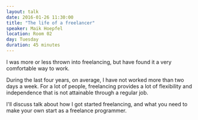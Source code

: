 ```yaml
---
layout: talk
date: 2016-01-26 11:30:00
title: "The life of a freelancer"
speaker: Maik Hoepfel
location: Room 02
day: Tuesday
duration: 45 minutes
---
```


I was more or less thrown into freelancing, but have found it a very comfortable way to work.

During the last four years, on average, I have not worked more than two days a week. For a lot of people, freelancing provides a lot of flexibility and independence that is not attainable through a regular job.

I'll discuss talk about how I got started freelancing, and what you need to make your own start as a freelance programmer.
